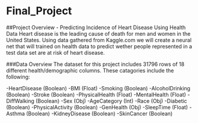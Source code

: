 # Final_Project

##Project Overview - Predicting Incidence of Heart Disease Using Health Data
Heart disease is the leading cause of death for men and women in the United States. Using data gathered from Kaggle.com we will create a neural net that will trained on health data to predict wether people represented in a test data set are at risk of heart disease. 

###Data Overview 
The dataset for this project includes 31796 rows of 18 different health/demographic columns. These catagories include the following: 

-HeartDisease (Boolean)	-BMI (Float)	-Smoking (Boolean)	-AlcoholDrinking (Boolean)	-Stroke (Boolean)	-PhysicalHealth (Float)          	-MentalHealth (Float)	-DiffWalking (Boolean)	-Sex (Obj)	-AgeCategory (Int) 	-Race (Obj) 	-Diabetic (Boolean) 	                     -PhysicalActivity (Boolean)	-GenHealth (Obj)  -SleepTime (Float)	-Asthma (Boolean)	-KidneyDisease (Boolean)	-SkinCancer (Boolean)
